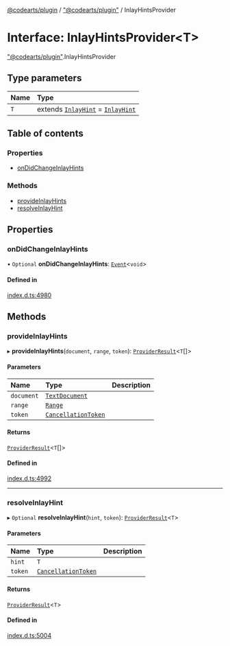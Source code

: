 [@codearts/plugin](../README.md) / ["@codearts/plugin"](../modules/_codearts_plugin_.md) / InlayHintsProvider

# Interface: InlayHintsProvider<T\>

["@codearts/plugin"](../modules/_codearts_plugin_.md).InlayHintsProvider

## Type parameters

| Name | Type |
| :------ | :------ |
| `T` | extends [`InlayHint`](../classes/codearts_plugin_.InlayHint.md) = [`InlayHint`](../classes/codearts_plugin_.InlayHint.md) |

## Table of contents

### Properties

- [onDidChangeInlayHints](codearts_plugin_.InlayHintsProvider.md#ondidchangeinlayhints)

### Methods

- [provideInlayHints](codearts_plugin_.InlayHintsProvider.md#provideinlayhints)
- [resolveInlayHint](codearts_plugin_.InlayHintsProvider.md#resolveinlayhint)

## Properties

### onDidChangeInlayHints

• `Optional` **onDidChangeInlayHints**: [`Event`](codearts_plugin_.Event.md)<`void`\>

#### Defined in

[index.d.ts:4980](https://github.com/huaweicloud/cloudide-plugin-api/blob/03c74e5/index.d.ts#L4980)

## Methods

### provideInlayHints

▸ **provideInlayHints**(`document`, `range`, `token`): [`ProviderResult`](../modules/_codearts_plugin_.md#providerresult)<`T`[]\>

#### Parameters

| Name | Type | Description |
| :------ | :------ | :------ |
| `document` | [`TextDocument`](codearts_plugin_.TextDocument.md) |  |
| `range` | [`Range`](../classes/codearts_plugin_.Range.md) |  |
| `token` | [`CancellationToken`](codearts_plugin_.CancellationToken.md) |  |

#### Returns

[`ProviderResult`](../modules/_codearts_plugin_.md#providerresult)<`T`[]\>

#### Defined in

[index.d.ts:4992](https://github.com/huaweicloud/cloudide-plugin-api/blob/03c74e5/index.d.ts#L4992)

___

### resolveInlayHint

▸ `Optional` **resolveInlayHint**(`hint`, `token`): [`ProviderResult`](../modules/_codearts_plugin_.md#providerresult)<`T`\>

#### Parameters

| Name | Type | Description |
| :------ | :------ | :------ |
| `hint` | `T` |  |
| `token` | [`CancellationToken`](codearts_plugin_.CancellationToken.md) |  |

#### Returns

[`ProviderResult`](../modules/_codearts_plugin_.md#providerresult)<`T`\>

#### Defined in

[index.d.ts:5004](https://github.com/huaweicloud/cloudide-plugin-api/blob/03c74e5/index.d.ts#L5004)
